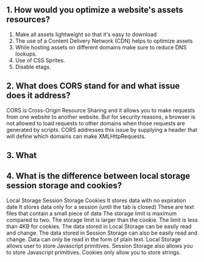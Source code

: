 ## 1. How would you optimize a website's assets resources?

1. Make all assets lightweight so that it's easy to download
2. The use of a Content Delivery Network (CDN) helps to optimize assets
3. While hosting assets on different domains make sure to reduce DNS lookups.
4. Use of CSS Sprites.
5. Disable etags.

## 2. What does CORS stand for and what issue does it address?
CORS is Cross-Origin Resource Sharing and it allows you to make requests from one website to another website. But for security reasons, a browser is not allowed to load requests to other domains when those requests are generated by scripts. CORS addresses this issue by supplying a header that will define which domains can make XMLHttpRequests.

## 3. What

## 4. What is the difference between local storage session storage and cookies?
Local Storage	Session Storage	Cookies	It stores data with no expiration date	It stores data only for a session (until the tab is closed)	These are text files that contain a small piece of data	The storage limit is maximum compared to two.	The storage limit is larger than the cookie.	The limit is less than 4KB for cookies.	The data stored in Local Storage can be easily read and change.	The data stored in Session Storage can also be easily read and change.	Data can only be read in the form of plain text.	Local Storage allows user to store Javascript primitives.	Session Storage also allows you to store Javascript primitives.	Cookies only allow you to store strings.

